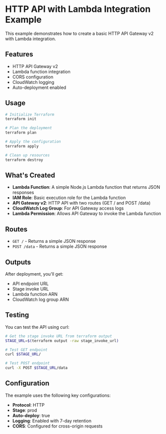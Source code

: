 # HTTP API with Lambda Integration Example

This example demonstrates how to create a basic HTTP API Gateway v2 with Lambda integration.

## Features

- HTTP API Gateway v2
- Lambda function integration
- CORS configuration
- CloudWatch logging
- Auto-deployment enabled

## Usage

```bash
# Initialize Terraform
terraform init

# Plan the deployment
terraform plan

# Apply the configuration
terraform apply

# Clean up resources
terraform destroy
```

## What's Created

- **Lambda Function**: A simple Node.js Lambda function that returns JSON responses
- **IAM Role**: Basic execution role for the Lambda function
- **API Gateway v2**: HTTP API with two routes (GET / and POST /data)
- **CloudWatch Log Group**: For API Gateway access logs
- **Lambda Permission**: Allows API Gateway to invoke the Lambda function

## Routes

- `GET /` - Returns a simple JSON response
- `POST /data` - Returns a simple JSON response

## Outputs

After deployment, you'll get:

- API endpoint URL
- Stage invoke URL
- Lambda function ARN
- CloudWatch log group ARN

## Testing

You can test the API using curl:

```bash
# Get the stage invoke URL from terraform output
STAGE_URL=$(terraform output -raw stage_invoke_url)

# Test GET endpoint
curl $STAGE_URL/

# Test POST endpoint
curl -X POST $STAGE_URL/data
```

## Configuration

The example uses the following key configurations:

- **Protocol**: HTTP
- **Stage**: prod
- **Auto-deploy**: true
- **Logging**: Enabled with 7-day retention
- **CORS**: Configured for cross-origin requests
